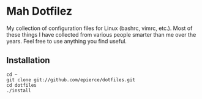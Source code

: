 # Mah Dotfilez #

My collection of configuration files for Linux (bashrc, vimrc, etc.).  Most of these things I have collected from various people smarter than me over the years.  Feel free to use anything you find useful.

## Installation ##

    cd ~
    git clone git://github.com/epierce/dotfiles.git
    cd dotfiles
    ./install
